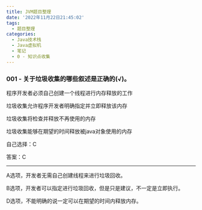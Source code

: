 ```yaml
---
title: JVM题目整理
date: '2022年11月22日21:45:02'
tags:
  - 题目整理
categories:
  - Java技术栈
  - Java虚拟机
  - 笔记
  - 0 - 知识点收集
---
```


### 001 - 关于垃圾收集的哪些叙述是正确的(√)。                                        

程序开发者必须自己创建一个线程进行内存释放的工作

垃圾收集允许程序开发者明确指定并立即释放该内存

垃圾收集将检查并释放不再使用的内存

垃圾收集能够在期望的时间释放被java对象使用的内存

自己选择：C

答案：C

---

A选项，开发者无需自己创建线程来进行垃圾回收。

B选项，开发者可以指定进行垃圾回收，但是只是建议，不一定是立即执行。

D选项，不能明确的说一定可以在期望的时间内释放内存。